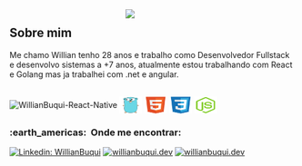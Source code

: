 
<img align="right" width="300" src="https://i2.wp.com/allhtaccess.info/wp-content/uploads/2018/03/programming.gif?fit=1281%2C716&ssl=1" />

<h2>Sobre mim</h2>

<p>
  Me chamo Willian tenho 28 anos e trabalho como Desenvolvedor Fullstack e desenvolvo sistemas a 
  +7 anos, atualmente estou trabalhando com React e Golang mas ja trabalhei com .net e angular.
</p>



<div style="display: inline_block"><br>
  <img align="center" alt="WillianBuqui-React-Native" height="30" width="40" src="https://cdn.jsdelivr.net/gh/devicons/devicon/icons/react/react-original.svg" />
   <img align="center" alt="WillianBuqui-GO" height="30" width="40" 
src="https://raw.githubusercontent.com/devicons/devicon/master/icons/go/go-original.svg">
  <img align="center" alt="WillianBuqui-HTML" height="30" width="40" src="https://raw.githubusercontent.com/devicons/devicon/master/icons/html5/html5-original.svg">
  <img align="center" alt="WillianBuqui-CSS" height="30" width="40" src="https://raw.githubusercontent.com/devicons/devicon/master/icons/css3/css3-original.svg">
  <img align="center" alt="WillianBuqui-nodejs" height="30" width="40" src="https://raw.githubusercontent.com/devicons/devicon/master/icons/nodejs/nodejs-original.svg">

</div>

<h3> :earth_americas: &nbsp;Onde me encontrar: </h3> 

[![Linkedin: WillianBuqui](https://img.shields.io/badge/-WillianBuqui-blue?style=flat-square&logo=Linkedin&logoColor=white&link=https://www.linkedin.com/in/willian-buqui-146409a4)](https://www.linkedin.com/in/willian-buqui-146409a4)
[![willianbuqui.dev](https://img.shields.io/badge/Website-46a2f1.svg?&style=flat-square&logo=Google-Chrome&logoColor=white&link=https://app.willianbuqui.dev/)](https://app.willianbuqui.dev/)
[![willianbuqui.dev](https://img.shields.io/badge/-Willian-black?style=flat-square&logo=Medium&logoColor=white&link=https://medium.com/@willian.buqui/)](https://medium.com/@willian.buqui)
